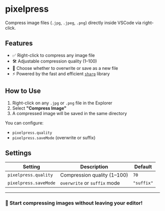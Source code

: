# pixelpress

Compress image files (`.jpg`, `.jpeg`, `.png`) directly inside VSCode via right-click.

## Features

- ✅ Right-click to compress any image file
- 🛠 Adjustable compression quality (1–100)
- 💾 Choose whether to overwrite or save as a new file
- ⚡ Powered by the fast and efficient [`sharp`](https://github.com/lovell/sharp) library

## How to Use

1. Right-click on any `.jpg` or `.png` file in the Explorer
2. Select **"Compress Image"**
3. A compressed image will be saved in the same directory

You can configure:
- `pixelpress.quality`
- `pixelpress.saveMode` (overwrite or suffix)

## Settings

| Setting                  | Description                            | Default     |
|--------------------------|----------------------------------------|-------------|
| `pixelpress.quality` | Compression quality (1–100)            | `70`        |
| `pixelpress.saveMode` | `overwrite` or `suffix` mode           | `"suffix"`  |

---

### 🚀 Start compressing images without leaving your editor!
